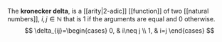 
The **kronecker delta**, is a [[arity|2-adic]] [[function]] of two [[natural numbers]], $i,j\in\mathbb N$ that is $1$ if the arguments are equal and $0$ otherwise.
$$
\delta_{ij}=\begin{cases}
0, & i\neq j \\
1, & i=j
\end{cases}
$$

